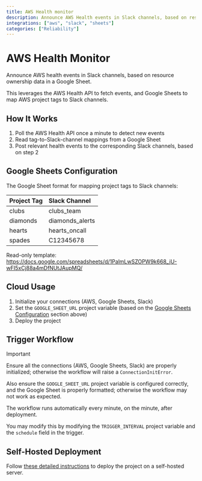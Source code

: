 ```yaml
---
title: AWS Health monitor
description: Announce AWS Health events in Slack channels, based on resource ownership data in a Google Sheet
integrations: ["aws", "slack", "sheets"]
categories: ["Reliability"]
---
```


# AWS Health Monitor

Announce AWS health events in Slack channels, based on resource ownership data in a Google Sheet.

This leverages the AWS Health API to fetch events, and Google Sheets to map AWS project tags to Slack channels.

## How It Works

1. Poll the AWS Health API once a minute to detect new events
2. Read tag-to-Slack-channel mappings from a Google Sheet
3. Post relevant health events to the corresponding Slack channels, based on step 2

## Google Sheets Configuration

The Google Sheet format for mapping project tags to Slack channels:

| Project Tag | Slack Channel   |
| :---------- | :-------------- |
| clubs       | clubs_team      |
| diamonds    | diamonds_alerts |
| hearts      | hearts_oncall   |
| spades      | C12345678       |

Read-only template: https://docs.google.com/spreadsheets/d/1PalmLwSZOPW9k668_jU-wFI5xCj88a4mDfNUtJAupMQ/

## Cloud Usage

1. Initialize your connections (AWS, Google Sheets, Slack)
2. Set the `GOOGLE_SHEET_URL` project variable (based on the [Google Sheets Configuration](#google-sheets-configuration) section above)
3. Deploy the project

## Trigger Workflow

> [!IMPORTANT]
> Ensure all the connections (AWS, Google Sheets, Slack) are properly initialized; otherwise the workflow will raise a `ConnectionInitError`.
>
> Also ensure the `GOOGLE_SHEET_URL` project variable is configured correctly, and the Google Sheet is properly formatted; otherwise the workflow may not work as expected.

The workflow runs automatically every minute, on the minute, after deployment.

You may modify this by modifying the `TRIGGER_INTERVAL` project variable and the `schedule` field in the trigger.

## Self-Hosted Deployment

Follow [these detailed instructions](https://docs.autokitteh.com/get_started/deployment) to deploy the project on a self-hosted server.
